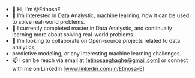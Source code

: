 - 👋 Hi, I’m @EtinosaE
- 👀 I’m interested in Data Analystic, machine learning, how it can be used to solve real-world problems.
- 🌱 I currently completed master in Data Analystic, and continually learning more about solving real-world problems.
- 💞️ I’m looking to collaborate on Open-source projects related to data analytics,
-  predictive modeling, or any interesting machine learning challenges.
- 📫 I can be reach via email at [etinosaeghaghe@gmail.com] or connect with me on LinkedIn [www.linkedin.com/in/Etinosa-E]


<!---
EtinosaE/EtinosaE is a ✨ special ✨ repository because its `README.md` (this file) appears on your GitHub profile.
You can click the Preview link to take a look at your changes.
--->
